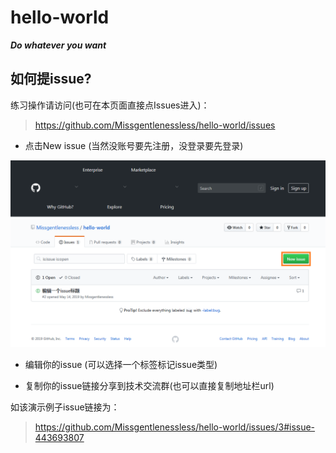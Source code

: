 # hello-world

 ***Do whatever you want***
 
 
## 如何提issue?

练习操作请访问(也可在本页面直接点Issues进入)：
> https://github.com/Missgentlenessless/hello-world/issues

- 点击New issue (当然没账号要先注册，没登录要先登录)
<img src= "https://github.com/Missgentlenessless/hello-world/blob/master/1.png">
 
- 编辑你的issue (可以选择一个标签标记issue类型)
 
- 复制你的issue链接分享到技术交流群(也可以直接复制地址栏url)
 
如该演示例子issue链接为：
> https://github.com/Missgentlenessless/hello-world/issues/3#issue-443693807



